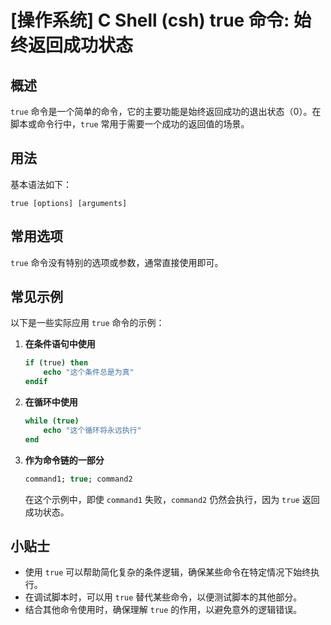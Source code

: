 # [操作系统] C Shell (csh) true 命令: 始终返回成功状态

## 概述
`true` 命令是一个简单的命令，它的主要功能是始终返回成功的退出状态（0）。在脚本或命令行中，`true` 常用于需要一个成功的返回值的场景。

## 用法
基本语法如下：
```
true [options] [arguments]
```

## 常用选项
`true` 命令没有特别的选项或参数，通常直接使用即可。

## 常见示例
以下是一些实际应用 `true` 命令的示例：

1. **在条件语句中使用**
   ```csh
   if (true) then
       echo "这个条件总是为真"
   endif
   ```

2. **在循环中使用**
   ```csh
   while (true)
       echo "这个循环将永远执行"
   end
   ```

3. **作为命令链的一部分**
   ```csh
   command1; true; command2
   ```
   在这个示例中，即使 `command1` 失败，`command2` 仍然会执行，因为 `true` 返回成功状态。

## 小贴士
- 使用 `true` 可以帮助简化复杂的条件逻辑，确保某些命令在特定情况下始终执行。
- 在调试脚本时，可以用 `true` 替代某些命令，以便测试脚本的其他部分。
- 结合其他命令使用时，确保理解 `true` 的作用，以避免意外的逻辑错误。